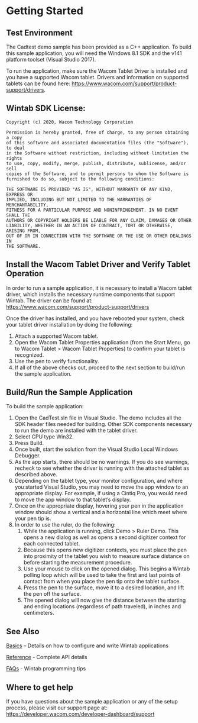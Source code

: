 # Getting Started

## Test Environment
The Cadtest demo sample has been provided as a C++ application. To build this sample application, you will need the Windows 8.1 SDK and the v141 platform toolset (Visual Studio 2017).

To run the application, make sure the Wacom Tablet Driver is installed and you have a supported Wacom tablet. Drivers and information on supported tablets can be found here: https://www.wacom.com/support/product-support/drivers.

## Wintab SDK License:
```
Copyright (c) 2020, Wacom Technology Corporation
   
Permission is hereby granted, free of charge, to any person obtaining a copy
of this software and associated documentation files (the "Software"), to deal
in the Software without restriction, including without limitation the rights
to use, copy, modify, merge, publish, distribute, sublicense, and/or sell
copies of the Software, and to permit persons to whom the Software is
furnished to do so, subject to the following conditions:
   
THE SOFTWARE IS PROVIDED "AS IS", WITHOUT WARRANTY OF ANY KIND, EXPRESS OR
IMPLIED, INCLUDING BUT NOT LIMITED TO THE WARRANTIES OF MERCHANTABILITY,
FITNESS FOR A PARTICULAR PURPOSE AND NONINFRINGEMENT. IN NO EVENT SHALL THE
AUTHORS OR COPYRIGHT HOLDERS BE LIABLE FOR ANY CLAIM, DAMAGES OR OTHER
LIABILITY, WHETHER IN AN ACTION OF CONTRACT, TORT OR OTHERWISE, ARISING FROM,
OUT OF OR IN CONNECTION WITH THE SOFTWARE OR THE USE OR OTHER DEALINGS IN
THE SOFTWARE.
```

## Install the Wacom Tablet Driver and Verify Tablet Operation
In order to run a sample application, it is necessary to install a Wacom tablet driver, which installs the necessary runtime components that support Wintab. The driver can be found at: https://www.wacom.com/support/product-support/drivers

Once the driver has installed, and you have rebooted your system, check your tablet driver installation by doing the following:

1. Attach a supported Wacom tablet.
1. Open the Wacom Tablet Properties application (from the Start Menu, go to Wacom Tablet > Wacom Tablet Properties) to confirm your tablet is recognized.
1. Use the pen to verify functionality.
1. If all of the above checks out, proceed to the next section to build/run the sample application.

## Build/Run the Sample Application
To build the sample application:

1. Open the CadTest.sln file in Visual Studio. The demo includes all the SDK header files needed for building. Other SDK components necessary to run the demo are installed with the tablet driver.
1. Select CPU type Win32.
1. Press Build.
1. Once built, start the solution from the Visual Studio Local Windows Debugger.
1. As the app starts, there should be no warnings.  If you do see warnings, recheck to see whether the driver is running with the attached tablet as described above.
1. Depending on the tablet type, your monitor configuration, and where you started Visual Studio, you may need to move the app window to an appropriate display. For example, if using a Cintiq Pro, you would need to move the app window to that tablet’s display.
1. Once on the appropriate display, hovering your pen in the application window should show a vertical and a horizontal line which meet where your pen tip is.
1. In order to use the ruler, do the following:
	1. While the application is running, click Demo > Ruler Demo. This opens a new dialog as well as opens a second digitizer context for each connected tablet.
	1. Because this opens new digitizer contexts, you must place the pen into proximity of the tablet you wish to measure surface distance on before starting the measurement procedure.
	1. Use your mouse to click on the opened dialog. This begins a Wintab polling loop which will be used to take the first and last points of contact from when you place the pen tip onto the tablet surface.
	1. Press the pen to the surface, move it to a desired location, and lift the pen off the surface.
	1. The opened dialog will now give the distance between the starting and ending locations (regardless of path traveled), in inches and centimeters.


## See Also
[Basics](https://developer-docs.wacom.com/wacom-device-api/docs/wintab-basics) – Details on how to configure and write Wintab applications

[Reference](https://developer-docs.wacom.com/wacom-device-api/docs/wintab-reference) - Complete API details

[FAQs](https://developer-docs.wacom.com/wacom-device-api/docs/wintab-faqs) - Wintab programming tips


## Where to get help
If you have questions about the sample application or any of the setup process, please visit our support page at: https://developer.wacom.com/developer-dashboard/support

